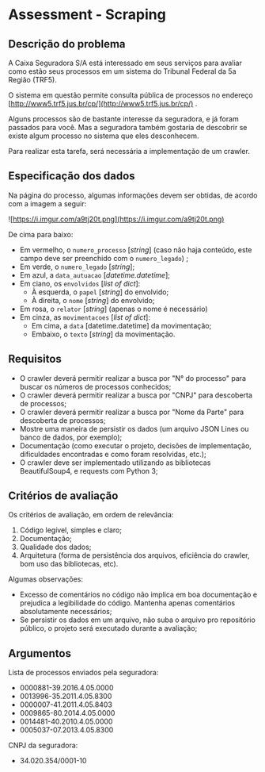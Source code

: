 # Assessment - Scraping

## Descrição do problema

A Caixa Seguradora S/A está interessado em seus serviços para avaliar como estão seus processos em um sistema do Tribunal Federal da 5a Região (TRF5).

O sistema em questão permite consulta pública de processos no endereço [http://www5.trf5.jus.br/cp/](http://www5.trf5.jus.br/cp/) .

Alguns processos são de bastante interesse da seguradora, e já foram passados para você. Mas a seguradora também gostaria de descobrir se existe algum processo no sistema que eles desconhecem.

Para realizar esta tarefa, será necessária a implementação de um crawler.

## Especificação dos dados

Na página do processo, algumas informações devem ser obtidas, de acordo com a imagem a seguir:

![https://i.imgur.com/a9tj20t.png](https://i.imgur.com/a9tj20t.png)

De cima para baixo:

- Em vermelho, o `numero_processo` [*string*] (caso não haja conteúdo, este campo deve ser preenchido com o `numero_legado`) ;
- Em verde, o `numero_legado` [*string*];
- Em azul, a `data_autuacao` [*datetime.datetime*];
- Em ciano, os `envolvidos` [*list of dict*]:
    - À esquerda, o `papel` [*string*] do envolvido;
    - À direita, o `nome` [*string*] do envolvido;
- Em rosa, o `relator` [*string*] (apenas o nome é necessário)
- Em cinza, as `movimentacoes` [*list of dict*]:
    - Em cima, a `data` [datetime.datetime] da movimentação;
    - Embaixo, o `texto` [*string*] da movimentação.

## Requisitos

- O crawler deverá permitir realizar a busca por "N° do processo" para buscar os números de processos conhecidos;
- O crawler deverá permitir realizar a busca por "CNPJ" para descoberta de processos;
- O crawler deverá permitir realizar a busca por "Nome da Parte" para descoberta de processos;
- Mostre uma maneira de persistir os dados (um arquivo JSON Lines ou banco de dados, por exemplo);
- Documentação (como executar o projeto, decisões de implementação, dificuldades encontradas e como foram resolvidas, etc.);
- O crawler deve ser implementado utilizando as bibliotecas BeautifulSoup4, e requests com Python 3;

## Critérios de avaliação

Os critérios de avaliação, em ordem de relevância:

1. Código legível, simples e claro;
2. Documentação;
3. Qualidade dos dados;
4. Arquitetura (forma de persistência dos arquivos, eficiência do crawler, bom uso das bibliotecas, etc).

Algumas observações:

- Excesso de comentários no código não implica em boa documentação e prejudica a legibilidade do código. Mantenha apenas comentários absolutamente necessários;
- Se persistir os dados em um arquivo, não suba o arquivo pro repositório público, o projeto será executado durante a avaliação;

## Argumentos

Lista de processos enviados pela seguradora:

- 0000881-39.2016.4.05.0000
- 0013996-35.2011.4.05.8300
- 0000007-41.2011.4.05.8403
- 0009865-80.2014.4.05.0000
- 0014481-40.2010.4.05.0000
- 0005037-07.2013.4.05.8300

CNPJ da seguradora:

- 34.020.354/0001-10
